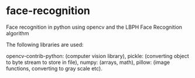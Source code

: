 # face-recognition
Face recognition in python using opencv and the LBPH Face Recognition algorithm 

The following libraries are used:

opencv-contrib-python: (computer vision library), 
pickle: (converting object to byte stream to store in file), 
numpy: (arrays, math),
pillow: (image functions, converting to gray scale etc).
 
